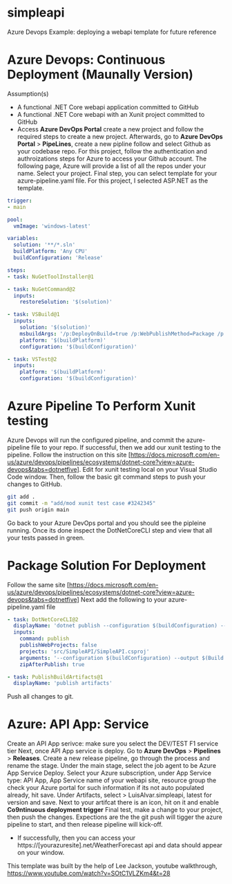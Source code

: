 # simpleapi
Azure Devops Example: deploying a webapi template for future reference
# Azure Devops: Continuous Deployment (Maunally Version)
Assumption(s)
* A functional .NET Core webapi application committed to GitHub 
* A functional .NET Core webapi with an Xunit project committed to GitHub
* Access **Azure DevOps Portal** create a new project and follow the required steps to create a new project. 
Afterwards, go to **Azure DevOps Portal** > **PipeLines**, create a new pipline follow and select Github as your codebase repo. 
For this project, follow the authentication and authroizations steps for Azure to access your Github account. 
The following page, Azure will provide a list of all the repos under your name. Select your project. 
Final step, you can select template for your azure-pipeline.yaml file. For this project, I selected ASP.NET as the template. 

```yaml
trigger:
- main

pool:
  vmImage: 'windows-latest'

variables:
  solution: '**/*.sln'
  buildPlatform: 'Any CPU'
  buildConfiguration: 'Release'

steps:
- task: NuGetToolInstaller@1

- task: NuGetCommand@2
  inputs:
    restoreSolution: '$(solution)'

- task: VSBuild@1
  inputs:
    solution: '$(solution)'
    msbuildArgs: '/p:DeployOnBuild=true /p:WebPublishMethod=Package /p:PackageAsSingleFile=true /p:SkipInvalidConfigurations=true /p:PackageLocation="$(build.artifactStagingDirectory)"'
    platform: '$(buildPlatform)'
    configuration: '$(buildConfiguration)'

- task: VSTest@2
  inputs:
    platform: '$(buildPlatform)'
    configuration: '$(buildConfiguration)'
```

# Azure Pipeline To Perform Xunit testing 

Azure Devops will run the configured pipeline, and commit the azure-pipeline file to your repo. 
If successful, then we add our xunit testing to the pipeline. Follow the instruction on this site [https://docs.microsoft.com/en-us/azure/devops/pipelines/ecosystems/dotnet-core?view=azure-devops&tabs=dotnetfive]. Edit for xunit testing local on your Visual Studio Code window. Then, follow the basic git command steps to push your changes to 
GitHub. 

```bash
git add . 
git commit -m "add/mod xunit test case #3242345"
git push origin main
```

Go back to your Azure DevOps portal and you should see the pipleine running. 
Once its done inspect the DotNetCoreCLI step and view that all your tests passed in green. 

# Package Solution For Deployment 
Follow the same site [https://docs.microsoft.com/en-us/azure/devops/pipelines/ecosystems/dotnet-core?view=azure-devops&tabs=dotnetfive]
Next add the following to your azure-pipeline.yaml file

```yaml
- task: DotNetCoreCLI@2
  displayName: 'dotnet publish --configuration $(buildConfiguration) --output $(Build.ArtifactStagingDirectory)'
  inputs:
    command: publish
    publishWebProjects: false
    projects: 'src/SimpleAPI/SimpleAPI.csproj'
    arguments: '--configuration $(buildConfiguration) --output $(Build.ArtifactStagingDirectory)'
    zipAfterPublish: true 

- task: PublishBuildArtifacts@1
  displayName: 'publish artifacts'
```
Push all changes to git. 

# Azure: API App: Service 
Create an API App serivce: make sure you select the DEV/TEST F1 service tier 
Next, once API App service is deploy. Go to **Azure DevOps** > **Pipelines** > **Releases**.
Create a new release pipeline, go through the process and rename the stage. 
Under the main stage, select the job agent to be Azure App Service Deploy. 
Select your Azure subscription, under App Service type: API App, App Service name of your webapi site, resource group the check your Azure portal for such information
if its not auto populated already, hit save. 
Under Artifacts, select > LuisAlvar.simpleapi, latest for version and save. 
Next to your artifcat there is an icon, hit on it and enable **Co9ntinuous deployment trigger**
Final test, make a change to your project, then push the changes. 
Expections are the the git push will tigger the azure pipeline to start, and then release pipeline will kick-off. 
- If successfully, then you can access your https://[yourazuresite].net/WeatherForecast api and data should appear on your window. 

This template was built by the help of Lee Jackson, youtube walkthrough, https://www.youtube.com/watch?v=SOtC1VLZKm4&t=28


